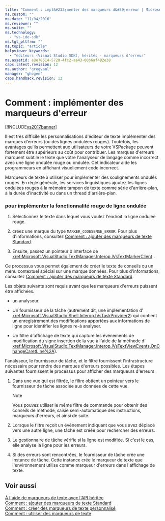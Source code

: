 ```yaml
---
title: "Comment : impl&#233;menter des marqueurs d&#39;erreur | Microsoft Docs"
ms.custom: ""
ms.date: "11/04/2016"
ms.reviewer: ""
ms.suite: ""
ms.technology: 
  - "vs-ide-sdk"
ms.tgt_pltfrm: ""
ms.topic: "article"
helpviewer_keywords: 
  - "éditeurs (Visual Studio SDK), hérités - marqueurs d'erreur"
ms.assetid: e8e78514-5720-4fc2-aa43-00b6af482e38
caps.latest.revision: 12
ms.author: "gregvanl"
manager: "ghogen"
caps.handback.revision: 12
---
```

# Comment : impl&#233;menter des marqueurs d&#39;erreur
[!INCLUDE[vs2017banner](../code-quality/includes/vs2017banner.md)]

Il est très difficile les personnalisations d'éditeur de texte implémenter des marques d'erreurs \(ou des lignes ondulées rouges\).  Toutefois, les avantages qu'ils permettent aux utilisateurs de votre VSPackage peuvent fortement être supérieurs au coût pour contribuer.  Les marques d'erreurs marquent subtile le texte que votre l'analyseur de langage comme incorrect avec une ligne ondulée rouge ou ondulée.  Cet indicateur aide les programmeurs en affichant visuellement code incorrect.  
  
 Marqueurs de texte à utiliser pour implémenter des soulignements ondulés rouges.  En règle générale, les services linguistiques ajoutez les lignes ondulées rouges à la mémoire tampon de texte comme série d'arrière\-plan, à la durée d'inactivité ou dans un thread d'arrière\-plan.  
  
### pour implémenter la fonctionnalité rouge de ligne ondulée  
  
1.  Sélectionnez le texte dans lequel vous voulez l'endroit la ligne ondulée rouge.  
  
2.  créez une marque du type `MARKER_CODESENSE_ERROR`.  Pour plus d'informations, consultez [Comment : ajouter des marqueurs de texte Standard](../extensibility/how-to-add-standard-text-markers.md).  
  
3.  Ensuite, passez un pointeur d'interface de <xref:Microsoft.VisualStudio.TextManager.Interop.IVsTextMarkerClient> .  
  
 Ce processus vous permet également de créer le texte de conseils ou un menu contextuel spécial sur une marque données.  Pour plus d'informations, consultez [Comment : ajouter des marqueurs de texte Standard](../extensibility/how-to-add-standard-text-markers.md).  
  
 Les objets suivants sont requis avant que les marqueurs d'erreurs puissent être affichées.  
  
-   un analyseur.  
  
-   Un fournisseur de la tâche \(autrement dit, une implémentation d' <xref:Microsoft.VisualStudio.Shell.Interop.IVsTaskProvider2>\) qui contient un enregistrement des modifications apportées aux informations de ligne pour identifier les lignes re\-à analyser.  
  
-   Un filtre d'affichage de texte qui capture les événements de modification du signe insertion de la vue à l'aide de la méthode d' <xref:Microsoft.VisualStudio.TextManager.Interop.IVsTextViewEvents.OnChangeCaretLine%2A>\).  
  
 l'analyseur, le fournisseur de tâche, et le filtre fournissent l'infrastructure nécessaire pour rendre des marques d'erreurs possibles.  Les étapes suivantes fournissent le processus pour afficher des marqueurs d'erreurs.  
  
1.  Dans une vue qui est filtrée, le filtre obtient un pointeur vers le fournisseur de tâche associée aux données de cette vue.  
  
    > [!NOTE]
    >  Vous pouvez utiliser le même filtre de commande pour obtenir des conseils de méthode, saisie semi\-automatique des instructions, marqueurs d'erreurs, et ainsi de suite.  
  
2.  Lorsque le filtre reçoit un événement indiquant que vous avez déplacé vers une autre ligne, une tâche est créée pour rechercher des erreurs.  
  
3.  Le gestionnaire de tâche vérifie si la ligne est modifiée.  Si c'est le cas, elle analyse la ligne pour les erreurs.  
  
4.  Si des erreurs sont rencontrées, le fournisseur de tâche crée une instance de tâche.  Cette instance crée le marqueur de texte que l'environnement utilise comme marqueur d'erreurs dans l'affichage de texte.  
  
## Voir aussi  
 [À l'aide de marqueurs de texte avec l'API héritée](../extensibility/using-text-markers-with-the-legacy-api.md)   
 [Comment : ajouter des marqueurs de texte Standard](../extensibility/how-to-add-standard-text-markers.md)   
 [Comment : créer des marqueurs de texte personnalisé](../extensibility/how-to-create-custom-text-markers.md)   
 [Comment : utiliser des marqueurs de texte](../extensibility/how-to-use-text-markers.md)